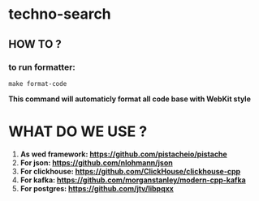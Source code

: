 # techno-search

## HOW TO ?

### to run formatter:
```
make format-code
```

**This command will automaticly format all code base with WebKit style**



# WHAT DO WE USE ?

1. **As wed framework: https://github.com/pistacheio/pistache**
2. **For json: https://github.com/nlohmann/json**
3. **For clickhouse: https://github.com/ClickHouse/clickhouse-cpp**
4. **For kafka: https://github.com/morganstanley/modern-cpp-kafka**
5. **For postgres: https://github.com/jtv/libpqxx**
